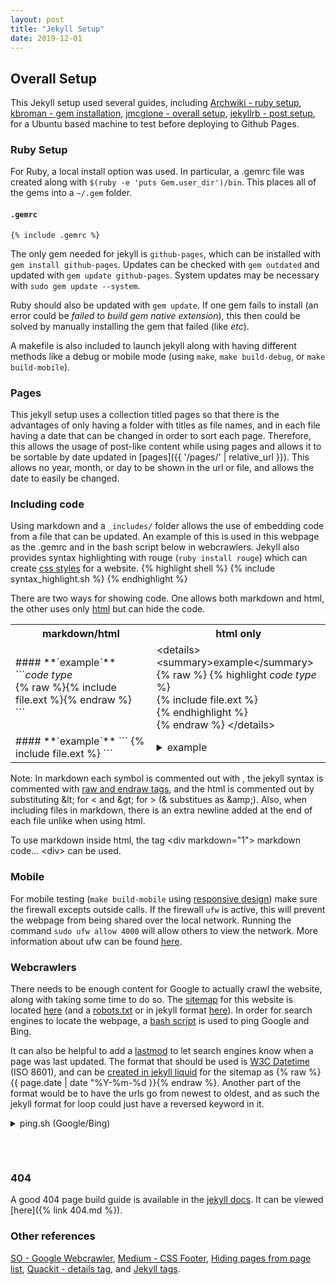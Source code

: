 ```yaml
---
layout: post
title: "Jekyll Setup"
date: 2019-12-01
---
```

## Overall Setup
This Jekyll setup used several guides, including
[Archwiki - ruby setup](https://wiki.archlinux.org/index.php/Ruby),
[kbroman - gem installation](https://kbroman.org/simple_site/pages/local_test.html),
[jmcglone - overall setup](http://jmcglone.com/guides/github-pages/),
[jekyllrb - post setup](https://jekyllrb.com/docs/step-by-step/08-blogging/),
for a Ubuntu based machine to test before deploying to Github Pages.

### Ruby Setup
For Ruby, a local install option was used. In particular, a .gemrc file was created along
with `$(ruby -e 'puts Gem.user_dir')/bin`. This places all of the gems into a `~/.gem`
folder.

#### **`.gemrc`**
```shell
{% include .gemrc %}
```
The only gem needed for jekyll is `github-pages`, which can be installed with `gem install
github-pages`. Updates can be checked with `gem outdated` and updated with `gem update
github-pages`. System updates may be necessary with `sudo gem update --system`.

Ruby should also be updated with `gem update`. If one gem fails to install (an error could
be *failed to build gem native extension*), this then could be solved by manually
installing the gem that failed (like *etc*).

A makefile is also included to launch jekyll along with having different methods like a
debug or mobile mode (using `make`, `make build-debug`, or `make build-mobile`).

### Pages
This jekyll setup uses a collection titled pages so that there is the advantages of only
having a folder with titles as file names, and in each file having a date that can be
changed in order to sort each page. Therefore, this allows the usage of post-like content
while using pages and allows it to be sortable by date updated in [pages]({{ '/pages/' |
relative_url }}). This allows no year, month, or day to be shown in the url or file, and
allows the date to easily be changed.

### Including code
Using markdown and a `_includes/` folder allows the use of embedding code from a file that
can be updated. An example of this is used in this webpage as the .gemrc and in the bash
script below in webcrawlers. Jekyll also provides syntax highlighting with rouge
(`ruby install rouge`) which can create [css
styles](https://help.github.com/en/github/working-with-github-pages/about-github-pages-and-jekyll#syntax-highlighting)
for a website.
{% highlight shell %}
{% include syntax_highlight.sh %}
{% endhighlight %}

There are two ways for showing code. One allows both markdown and html, the other uses
only [html](https://caniuse.com/#feat=details) but can hide the code.

<table>
    <tr>
        <th>markdown/html</th>
        <th>html only</th>
    </tr>
    <tr>
        <td>
#### **`example`**<br>
```<i>code type</i><br>
{% raw %}{% include file.ext %}{% endraw %} <br>
```
        </td>
        <td>
&lt;details&gt;<br>
&lt;summary&gt;example&lt;/summary&gt;<br>
{% raw %}
{% highlight <i>code type</i> %}<br>
{% include file.ext %}<br>
{% endhighlight %}<br>
{% endraw %}
&lt;/details&gt;
        </td>
    </tr>
    <tr>
        <td>
<div markdown="1">
#### **`example`**
```
{% include file.ext %}
```
</div>
        </td>
        <td>
<details>
<summary>example</summary>
{% highlight shell %}
include code
{% endhighlight %}
</details>
        </td>
    </tr>
</table>


Note: In markdown each symbol is commented out with \, the jekyll syntax is commented
with [raw and
endraw tags](https://stackoverflow.com/questions/20568396/how-to-use-jekyll-code-in-inline-code-highlighting),
and the html is commented out by substituting &amp;lt; for < and &amp;gt; for > (&
substitues as &amp;amp;). Also, when including files in markdown, there is an extra
newline added at the end of each file unlike when using html.

To use markdown inside html, the tag &lt;div markdown="1"&gt; markdown code...
&lt;div&gt; can be used.

### Mobile
For mobile testing (`make build-mobile` using [responsive
design](https://developers.google.com/web/fundamentals/design-and-ux/responsive)) make
sure the firewall excepts outside calls. If the firewall `ufw` is active, this will
prevent the webpage from being shared over the local network. Running the command
`sudo ufw allow 4000` will allow others to view the network. More information about ufw
can be found
[here](https://sashabrava.github.io/2018/making-Jekyll-available-on-local-network.html).

### Webcrawlers
There needs to be enough content for Google to actually crawl the website, along with
taking some time to do so. The
[sitemap](https://jekyllrb.com/tutorials/convert-site-to-jekyll/#11-add-a-sitemap) for
this website is located [here](/sitemap.xml) (and a [robots.txt](/robots.txt) or in jekyll
format [here](https://github.com/mwyoung/mwyoung.github.io/blob/master/sitemap.xml)). In
order for search engines to locate the webpage, a [bash
script](https://github.com/mwyoung/mwyoung.github.io/blob/master/_code/ping.sh) is used to
ping Google and Bing.

It can also be helpful to add a [lastmod](https://www.sitemaps.org/protocol.html) to let
search engines know when a page was last updated. The format that should be used is [W3C
Datetime](https://www.w3.org/TR/NOTE-datetime) (ISO 8601), and can be [created in jekyll
liquid](http://alanwsmith.com/jekyll-liquid-date-formatting-examples)  for the sitemap as
{% raw %}{{ page.date | date "%Y-%m-%d }}{% endraw %}. Another part of the format would be
to have the urls go from newest to oldest, and as such the jekyll format for loop could
just have a reversed keyword in it.

<details>
<summary>ping.sh (Google/Bing)</summary>
{% highlight shell%}
{% include ping.sh %}
{% endhighlight %}
</details>
<h6>&nbsp;</h6>

### 404
A good 404 page build guide is available in the [jekyll docs](https://jekyllrb.com/tutorials/custom-404-page/).
It can be viewed [here]({% link 404.md %}).

### Other references
[SO - Google Webcrawler](https://stackoverflow.com/questions/10376009/how-send-to-google-ping-after-add-new-post/13989836#13989836),
[Medium - CSS Footer](https://medium.com/@paynoattn/flexbox-sticky-footer-d19dab50c34),
[Hiding pages from page list](https://mycyberuniverse.com/exclude-pages-from-navigation-menu-in-jekyll.html),
[Quackit - details tag](https://www.quackit.com/html_5/tags/html_details_tag.cfm), and
[Jekyll tags](https://longqian.me/2017/02/09/github-jekyll-tag/).
